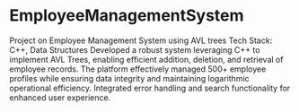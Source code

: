 # EmployeeManagementSystem
Project on Employee Management System using AVL trees
Tech Stack: C++, Data Structures
Developed a robust system leveraging C++ to implement AVL Trees, enabling efficient addition, deletion, and
retrieval of employee records. The platform effectively managed 500+ employee profiles while ensuring data integrity
and maintaining logarithmic operational efficiency. Integrated error handling and search functionality for enhanced
user experience.
